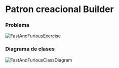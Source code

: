 # Patron creacional Builder

### Problema
![FastAndFuriousExercise](https://github.com/user-attachments/assets/250114ba-7b9e-4af9-bef3-b89288b56a8c)

### Diagrama de clases
![FastAndFuriousClassDiagram](https://github.com/user-attachments/assets/c37300c5-0486-4914-86c7-a2b80225bc03)
